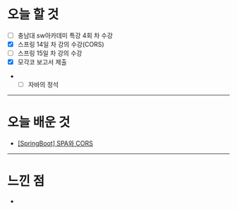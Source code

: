# 오늘 할 것

- [ ] 충남대 sw아카데미 특강 4회 차 수강
- [x] 스프링 14일 차 강의 수강(CORS)
- [ ] 스프링 15일 차 강의 수강
- [x] 모각코 보고서 제출 
- *[ ] 자바의 정석 

---

# 오늘 배운 것

-  [[SpringBoot] SPA와 CORS](https://github.com/suran-kim/cnu_backend_TIL/blob/a3aece034056e1bddf060c0c5621284e597e5d45/Study/Spring/%5BSpring%20Boot%5D%20SPA%EC%99%80%20CORS.md)

---

# 느낀 점
- 